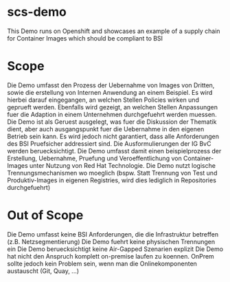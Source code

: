 # scs-demo
This Demo runs on Openshift and showcases an example of a supply chain for Container Images which should be compliant to BSI

# Scope
Die Demo umfasst den Prozess der Uebernahme von Images von Dritten, sowie die erstellung von Internen Anwendung an einem Beispiel. Es wird hierbei darauf eingegangen, an welchen Stellen Policies wirken und geprueft werden. Ebenfalls wird gezeigt, an welchen Stellen Anpassungen fuer die Adaption in einem Unternehmen durchgefuehrt werden muessen. Die Demo ist als Geruest ausgelegt, was fuer die Diskussion der Thematik dient, aber auch ausgangspunkt fuer die Uebernahme in den eigenen Betrieb sein kann. Es wird jedoch nicht garantiert, dass alle Anforderungen des BSI Pruefsicher addressiert sind. Die Ausformulierungen der IG BvC werden beruecksichtigt.
Die Demo umfasst damit einen beispielprozess der Erstellung, Uebernahme, Pruefung und Veroeffentlichung von Container-Images unter Nutzung von Red Hat Technologie.
Die Demo nutzt logische Trennungsmechanismen wo moeglich (bspw. Statt Trennung von Test und Produktiv-Images in eigenen Registries, wird dies lediglich in Repositories durchgefuehrt)

# Out of Scope
Die Demo umfasst keine BSI Anforderungen, die die Infrastruktur betreffen (z.B. Netzsegmentierung)
Die Demo fuehrt keine physischen Trennungen ein
Die Demo beruecksichtigt keine Air-Gapped Szenarien explizit
Die Demo hat nicht den Anspruch komplett on-premise laufen zu koennen. OnPrem sollte jedoch kein Problem sein, wenn man die Onlinekomponenten austauscht (Git, Quay, ...)